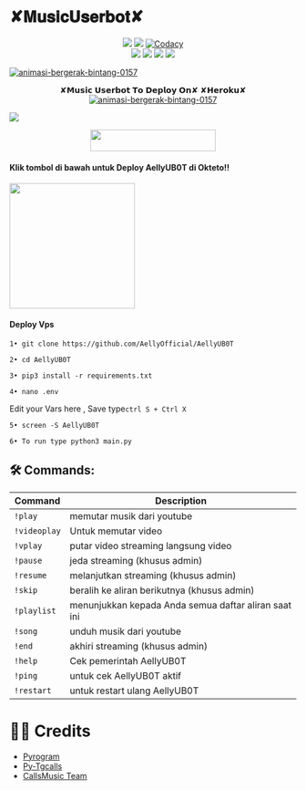 #         ✘𝐌𝐮𝐬𝐢𝐜𝐔𝐬𝐞𝐫𝐛𝐨𝐭✘

</p>
<p align="center">
    <a href="https://www.python.org/" alt="made-with-python"> <img src="https://img.shields.io/badge/Made%20with-Python-black.svg?style=flat-square&logo=python&logoColor=blue&color=Blue" /></a>
    <a href="https://github.com/AellyOfficial/AellyUB0T/graphs/commit-activity" alt="Maintenance"> <img src="https://img.shields.io/badge/Maintained%3F-yes-Blue.svg?style=flat-square" /></a>
    <a href="https://app.codacy.com/gh/AellyOfficial/AellyUB0T/dashboard"> <img src="https://img.shields.io/codacy/grade/a723cb464d5a4d25be3152b5d71de82d?color=Blue&logo=codacy&style=flat-square" alt="Codacy" /></a><br>
    <a href="https://github.com/AellyOfficial/AellyUB0T"> <img src="https://img.shields.io/github/repo-size/AellyOfficial/AellyUB0T?color=Blue&logo=github&logoColor=Blue&style=flat-square" /></a>
    <a href="https://github.com/AellyOfficial/MusicUsetbot/issues"> <img src="https://img.shields.io/github/issues/AellyOfficial/AellyUB0T?color=Blue&logo=github&logoColor=blue&style=flat-square" /></a>
    <a href="https://github.com/AellyOfficial/AellyUB0T/network/members"> <img src="https://img.shields.io/github/forks/AellyOfficial/AellyUB0T?color=Blue&logo=github&logoColor=Blue&style=flat-square" /></a>  
    <a href="https://github.com/AellyOfficial/AellyUB0T/network/members"> <img src="https://img.shields.io/github/stars/AellyOfficial/AellyUB0T?color=Blue&logo=github&logoColor=Blue&style=flat-square" /></a>  
</p>





<a href="https://www.gambaranimasi.org/cat-bintang-290.htm"><img src="https://www.gambaranimasi.org/data/media/280/animasi-bergerak-bintang-0157.gif" border="0" alt="animasi-bergerak-bintang-0157" /></a>
    <p align="center"> 
    ✘𝗠𝘂𝘀𝗶𝗰 𝗨𝘀𝗲𝗿𝗯𝗼𝘁 𝗧𝗼 𝗗𝗲𝗽𝗹𝗼𝘆 𝗢𝗻✘ ✘𝗛𝗲𝗿𝗼𝗸𝘂✘
<a href="https://www.gambaranimasi.org/cat-bintang-290.htm"><img src="https://www.gambaranimasi.org/data/media/280/animasi-bergerak-bintang-0157.gif" border="0" alt="animasi-bergerak-bintang-0157" /></a>
   
<img src="https://telegra.ph/file/613f681a511feb6d1b186.jpg">

<p align="center"><a href="https://heroku.com/deploy?template=https://github.com/AellyOfficial/AellyUB0T"> <img src="https://img.shields.io/badge/Deploy%20To%20Heroku-Green?style=for-the-badge&logo=heroku" width="220" height="38.45"/></a></p>

<h4>Klik tombol di bawah untuk Deploy AellyUB0T di Okteto!!</h4>
<a href="https://cloud.okteto.com/deploy?repository=https://github.com/AellyOfficial/AellyUB0T"><img src="https://img.shields.io/badge/Deploy%20To%20Okteto-informational?style=for-the-badge&logo=Okteto" width="220""/></a>


<h4>Deploy Vps</h4>


```
1• git clone https://github.com/AellyOfficial/AellyUB0T
```
```
2• cd AellyUB0T
```
```
3• pip3 install -r requirements.txt
```
```
4• nano .env
```
 Edit your Vars here , Save type```ctrl S + Ctrl X```
```
5• screen -S AellyUB0T
```
```
6• To run type python3 main.py
```

## 🛠 Commands:
| Command | Description |
| ------ | ------ |
| `!play` | memutar musik dari youtube |
| `!videoplay` | Untuk memutar video  |
| `!vplay` | putar video streaming langsung video |
| `!pause` | jeda streaming (khusus admin) |
| `!resume` | melanjutkan streaming (khusus admin)|
| `!skip` | beralih ke aliran berikutnya (khusus admin) |
| `!playlist` | menunjukkan kepada Anda semua daftar aliran saat ini|
| `!song` | unduh musik dari youtube |
| `!end` |akhiri streaming (khusus admin)  |
| `!help` | Cek pemerintah AellyUB0T |
| `!ping` | untuk cek AellyUB0T aktif |
| `!restart` | untuk restart ulang AellyUB0T |

# 👨‍💻 Credits
- [Pyrogram](https://github.com/pyrogram/pyrogram)
- [Py-Tgcalls](https://github.com/pytgcalls/pytgcalls)
- [CallsMusic Team](https://github.com/Callsmusic)
